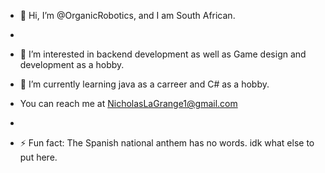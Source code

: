 - 👋 Hi, I’m @OrganicRobotics, and I am South African.
- 
- 👀 I’m interested in backend development as well as Game design and development as a hobby.
- 🌱 I’m currently learning java as a carreer and C# as a hobby.

-  You can reach me at NicholasLaGrange1@gmail.com
- 
- ⚡ Fun fact: The Spanish national anthem has no words. idk what else to put here.

<!---
OrganicRobotics/OrganicRobotics is a ✨ special ✨ repository because its `README.md` (this file) appears on your GitHub profile.
You can click the Preview link to take a look at your changes.
--->
